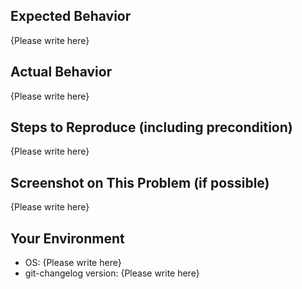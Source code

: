 <!-- Please replace {Please write here} with your description -->


## Expected Behavior

{Please write here}


## Actual Behavior

{Please write here}


## Steps to Reproduce (including precondition)

{Please write here}


## Screenshot on This Problem (if possible)

{Please write here}


## Your Environment

- OS: {Please write here}
- git-changelog version: {Please write here}

